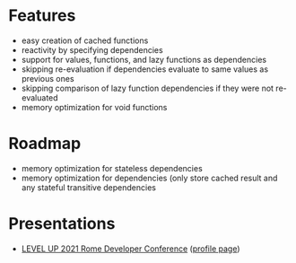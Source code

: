 # Features
- easy creation of cached functions
- reactivity by specifying dependencies
- support for values, functions, and lazy functions as dependencies
- skipping re-evaluation if dependencies evaluate to same values as previous ones
- skipping comparison of lazy function dependencies if they were not re-evaluated
- memory optimization for void functions

# Roadmap
- memory optimization for stateless dependencies
- memory optimization for dependencies (only store cached result and any stateful transitive dependencies

# Presentations
- [LEVEL UP 2021 Rome Developer Conference](https://github.com/erikvalkering/pigro_presentation_levelup2021/releases/download/v1/presentation.pdf) ([profile page](https://levelup.aiv01.it/EN/2021/84/Erik_Valkerin/888))
